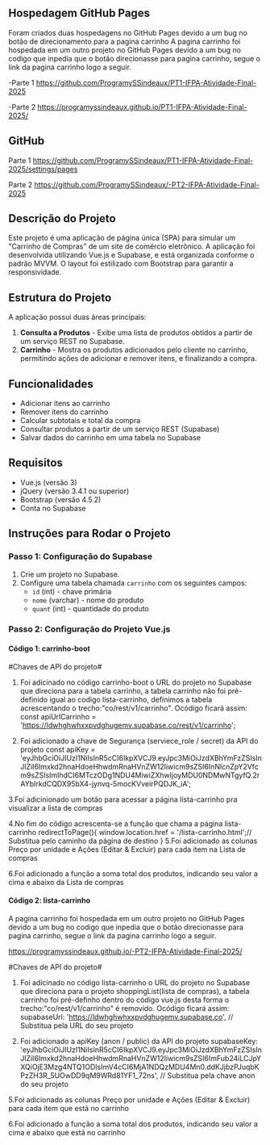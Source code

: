 ## Hospedagem GitHub Pages
Foram criados duas hospedagens no GitHub Pages devido a um bug no botão de direcionamento para a pagina carrinho
A pagina carrinho foi hospedada em um outro projeto no GitHub Pages devido a um bug no codigo que inpedia que o botão direcionasse para pagina carrinho, segue o link da pagina carrinho logo a seguir.

-Parte 1
https://github.com/ProgramySSindeaux/PT1-IFPA-Atividade-Final-2025

-Parte 2
https://programyssindeaux.github.io/PT1-IFPA-Atividade-Final-2025/


## GitHub
Parte 1
https://github.com/ProgramySSindeaux/PT1-IFPA-Atividade-Final-2025/settings/pages

Parte 2
https://github.com/ProgramySSindeaux/-PT2-IFPA-Atividade-Final-2025

## Descrição do Projeto
Este projeto é uma aplicação de página única (SPA) para simular um "Carrinho de Compras" de um site de comércio eletrônico. A aplicação foi desenvolvida utilizando Vue.js e Supabase, e está organizada conforme o padrão MVVM. O layout foi estilizado com Bootstrap para garantir a responsividade.

## Estrutura do Projeto
A aplicação possui duas áreas principais:
1. **Consulta a Produtos** - Exibe uma lista de produtos obtidos a partir de um serviço REST no Supabase.
2. **Carrinho** - Mostra os produtos adicionados pelo cliente no carrinho, permitindo ações de adicionar e remover itens, e finalizando a compra.

## Funcionalidades
- Adicionar itens ao carrinho
- Remover itens do carrinho
- Calcular subtotais e total da compra
- Consultar produtos a partir de um serviço REST (Supabase)
- Salvar dados do carrinho em uma tabela no Supabase

## Requisitos
- Vue.js (versão 3)
- jQuery (versão 3.4.1 ou superior)
- Bootstrap (versão 4.5.2)
- Conta no Supabase

## Instruções para Rodar o Projeto

### Passo 1: Configuração do Supabase
1. Crie um projeto no Supabase.
2. Configure uma tabela chamada `carrinho` com os seguintes campos:
   - `id` (int) - chave primária
   - `nome` (varchar) - nome do produto
   - `quant` (int) - quantidade do produto

### Passo 2: Configuração do Projeto Vue.js
#### Código 1: carrinho-boot
#Chaves de API do projeto#

1. Foi adicinado no código carrinho-boot o URL do projeto no Supabase que direciona para a tabela carrinho, a tabela carrinho não foi pré-definido igual ao codigo lista-carrinho, definimos a tabela acrescentando o trecho:"co/rest/v1/carrinho". 
    Ocódigo ficará assim: const apiUrlCarrinho = 'https://ldwhghwhxxpvdghugemv.supabase.co/rest/v1/carrinho';

2. Foi adicionado a chave de Segurança (serviece_role /  secret) da API do projeto
const apiKey = 'eyJhbGciOiJIUzI1NiIsInR5cCI6IkpXVCJ9.eyJpc3MiOiJzdXBhYmFzZSIsInJlZiI6Imxkd2hnaHdoeHhwdmRnaHVnZW12Iiwicm9sZSI6InNlcnZpY2Vfcm9sZSIsImlhdCI6MTczODg1NDU4MiwiZXhwIjoyMDU0NDMwNTgyfQ.2rAYbIrkdCQDX95bX4-jynvq-5mocKVveirPQDJK_iA';
   
3.Foi adicinionado um botão para acessar a página lista-carrinho pra visualizar a lista de compras
<!--     <button type="button" class="btn btn-info" v-on:click="redirectToPage()">Carrinho</button>  -->

4.No fim do código acrescenta-se a função que chama a página lista-carrinho
    redirectToPage(){
          window.location.href = '/lista-carrinho.html';// Substitua pelo caminho da página de destino
        }
5.Foi adicionado as colunas Preço por unidade e Ações (Editar & Excluir) para cada item na Lista de compras

6.Foi adicionado a função a soma total dos produtos, indicando seu valor a cima e abaixo da Lista de compras
    
#### Código 2: lista-carrinho
A pagina carrinho foi hospedada em um outro projeto no GitHub Pages devido a um bug no codigo que inpedia que o botão direcionasse para pagina carrinho, segue o link da pagina carrinho logo a seguir.

https://programyssindeaux.github.io/-PT2-IFPA-Atividade-Final-2025/

#Chaves de API do projeto#

1. Foi adicinado no código lista-carrinho o URL do projeto no Supabase que direciona para o projeto shoppingList(lista de compras), a tabela carrinho foi pré-definho dentro do código vue.js desta forma o trecho:"co/rest/v1/carrinho" é removido.
     Ocódigo ficará assim: supabaseUrl: 'https://ldwhghwhxxpvdghugemv.supabase.co', // Substitua pela URL do seu projeto

2. Foi adicionado a apiKey (anon  /  public) da API do projeto
    supabaseKey: 'eyJhbGciOiJIUzI1NiIsInR5cCI6IkpXVCJ9.eyJpc3MiOiJzdXBhYmFzZSIsInJlZiI6Imxkd2hnaHdoeHhwdmRnaHVnZW12Iiwicm9sZSI6ImFub24iLCJpYXQiOjE3Mzg4NTQ1ODIsImV4cCI6MjA1NDQzMDU4Mn0.ddKJjbzPJuqbKPzZH3R_5UOwDD9qM9WRd81YF1_72ns', // Substitua pela chave anon do seu projeto

5.Foi adicionado as colunas Preço por unidade e Ações (Editar & Excluir) para cada item que está no carrinho

6.Foi adicionado a função a soma total dos produtos, indicando seu valor a cima e abaixo que está no carrinho
        
